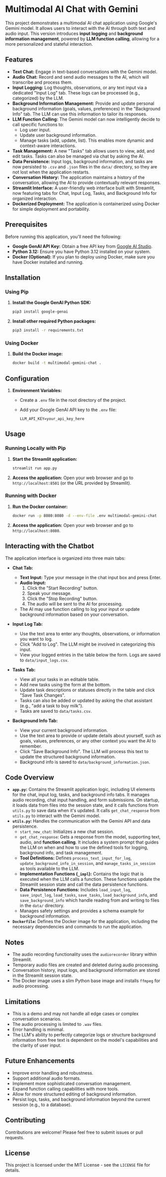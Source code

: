 # Multimodal AI Chat with Gemini

This project demonstrates a multimodal AI chat application using Google's Gemini model. It allows users to interact with the
AI through both text and audio input. This version introduces **input logging** and **background information management**, powered by
**LLM function calling**, allowing for a more personalized and stateful interaction.

## Features

-   **Text Chat:** Engage in text-based conversations with the Gemini model.
-   **Audio Chat:** Record and send audio messages to the AI, which will transcribe and process them.
-   **Input Logging:** Log thoughts, observations, or any text input via a dedicated "Input Log" tab. These logs can be processed (e.g., categorized) by the LLM.
-   **Background Information Management:** Provide and update personal background information (goals, values, preferences) in the "Background Info" tab. The LLM can use this information to tailor its responses.
-   **LLM Function Calling:** The Gemini model can now intelligently decide to call specific functions to:
    *   Log user input.
    *   Update user background information.
    *   Manage tasks (add, update, list).
    This enables more dynamic and context-aware interactions.
-   **Task Management:** A new "Tasks" tab allows users to view, add, and edit tasks. Tasks can also be managed via chat by asking the AI.
-   **Data Persistence:** Input logs, background information, and tasks are now persisted to `.csv` and `.json` files in the `data/` directory, so they are not lost when the application restarts.
-   **Conversation History:** The application maintains a history of the conversation, allowing the AI to provide contextually
relevant responses.
-   **Streamlit Interface:** A user-friendly web interface built with Streamlit, now featuring tabs for Chat, Input Log, Tasks, and Background Info for organized interaction.
-   **Dockerized Deployment:** The application is containerized using Docker for simple deployment and portability.

## Prerequisites

Before running this application, you'll need the following:

-   **Google GenAI API Key:** Obtain a free API key from [Google AI Studio](https://aistudio.google.com/apikey).
-   **Python 3.12:** Ensure you have Python 3.12 installed on your system.
-   **Docker (Optional):** If you plan to deploy using Docker, make sure you have Docker installed and running.

## Installation

### Using Pip

1. **Install the Google GenAI Python SDK:**

    ```bash
    pip3 install google-genai
    ```

2. **Install other required Python packages:**

    ```bash
    pip3 install -r requirements.txt
    ```

### Using Docker

1. **Build the Docker image:**

    ```bash
    docker build -t multimodal-gemini-chat .
    ```

## Configuration

1. **Environment Variables:**
    -   Create a `.env` file in the root directory of the project.
    -   Add your Google GenAI API key to the `.env` file:

        ```
        LLM_API_KEY=your_api_key_here
        ```

## Usage

### Running Locally with Pip

1. **Start the Streamlit application:**

    ```bash
    streamlit run app.py
    ```

2. **Access the application:** Open your web browser and go to `http://localhost:8501` (or the URL provided by Streamlit).

### Running with Docker

1. **Run the Docker container:**

    ```bash
    docker run -p 8080:8080 -d --env-file .env multimodal-gemini-chat
    ```

2. **Access the application:** Open your web browser and go to `http://localhost:8080`.

## Interacting with the Chatbot

The application interface is organized into three main tabs:

-   **Chat Tab:**
    -   **Text Input:** Type your message in the chat input box and press Enter.
    -   **Audio Input:**
        1. Click the "Start Recording" button.
        2. Speak your message.
        3. Click the "Stop Recording" button.
        4. The audio will be sent to the AI for processing.
    -   The AI may use function calling to log your input or update background information based on your conversation.

-   **Input Log Tab:**
    -   Use the text area to enter any thoughts, observations, or information you want to log.
    -   Click "Add to Log". The LLM might be involved in categorizing this input.
    -   View your logged entries in the table below the form. Logs are saved to `data/input_logs.csv`.

-   **Tasks Tab:**
    -   View all your tasks in an editable table.
    -   Add new tasks using the form at the bottom.
    -   Update task descriptions or statuses directly in the table and click "Save Task Changes".
    -   Tasks can also be added or updated by asking the chat assistant (e.g., "add a task to buy milk").
    -   Tasks are saved to `data/tasks.csv`.

-   **Background Info Tab:**
    -   View your current background information.
    -   Use the text area to provide or update details about yourself, such as goals, values, preferences, or any other context you want the AI to remember.
    -   Click "Save Background Info". The LLM will process this text to update the structured background information.
    -   Background info is saved to `data/background_information.json`.

## Code Overview

-   **`app.py`:** Contains the Streamlit application logic, including UI elements for the chat, input log, tasks, and background info tabs. It manages audio recording, chat input handling, and form submissions. On startup, it loads data from files into the session state, and it calls functions from `utils.py` to save data when it's updated. It calls `get_chat_response` from `utils.py` to interact with the Gemini model.
-   **`utils.py`:** Handles the communication with the Gemini API and data persistence.
    -   `start_new_chat`: Initializes a new chat session.
    -   `get_chat_response`: Gets a response from the model, supporting text, audio, and **function calling**. It includes a system prompt that guides the LLM on when and how to use the defined tools for logging, background info, and task management.
    -   **Tool Definitions:** Defines `process_text_input_for_log`, `update_background_info_in_session`, and `manage_tasks_in_session` as tools available to the LLM.
    -   **Implementation Functions (`_impl`):** Contains the logic that is executed when the LLM calls a function. These functions update the Streamlit session state and call the data persistence functions.
    -   **Data Persistence Functions:** Includes `load_input_log`, `save_input_log`, `load_tasks`, `save_tasks`, `load_background_info`, and `save_background_info` which handle reading from and writing to files in the `data/` directory.
    -   Manages safety settings and provides a schema example for background information.
-   **`Dockerfile`:** Defines the Docker image for the application, including the necessary dependencies and commands to run the
application.

## Notes

-   The audio recording functionality uses the `audiorecorder` library within Streamlit.
-   Temporary audio files are created and deleted during audio processing.
-   Conversation history, input logs, and background information are stored in the Streamlit session state.
-   The Docker image uses a slim Python base image and installs `ffmpeg` for audio processing.

## Limitations

-   This is a demo and may not handle all edge cases or complex conversation scenarios.
-   The audio processing is limited to `.wav` files.
-   Error handling is minimal.
-   The LLM's ability to perfectly categorize logs or structure background information from free text is dependent on the model's capabilities and the clarity of user input.

## Future Enhancements

-   Improve error handling and robustness.
-   Support additional audio formats.
-   Implement more sophisticated conversation management.
-   Expand function calling capabilities with more tools.
-   Allow for more structured editing of background information.
-   Persist logs, tasks, and background information beyond the current session (e.g., to a database).

## Contributing

Contributions are welcome! Please feel free to submit issues or pull requests.

## License

This project is licensed under the MIT License - see the `LICENSE` file for details.
